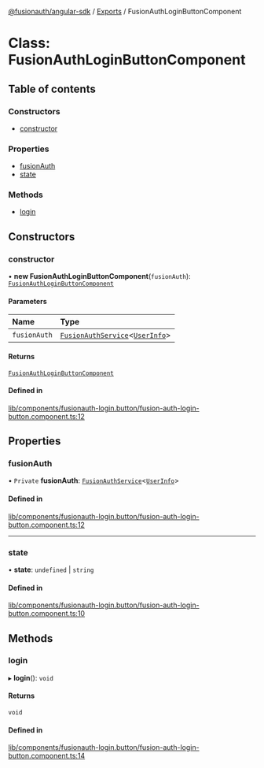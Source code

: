 [@fusionauth/angular-sdk](../README.md) / [Exports](../modules.md) / FusionAuthLoginButtonComponent

# Class: FusionAuthLoginButtonComponent

## Table of contents

### Constructors

- [constructor](FusionAuthLoginButtonComponent.md#constructor)

### Properties

- [fusionAuth](FusionAuthLoginButtonComponent.md#fusionauth)
- [state](FusionAuthLoginButtonComponent.md#state)

### Methods

- [login](FusionAuthLoginButtonComponent.md#login)

## Constructors

### constructor

• **new FusionAuthLoginButtonComponent**(`fusionAuth`): [`FusionAuthLoginButtonComponent`](FusionAuthLoginButtonComponent.md)

#### Parameters

| Name         | Type                                                                                   |
| :----------- | :------------------------------------------------------------------------------------- |
| `fusionAuth` | [`FusionAuthService`](FusionAuthService.md)\<[`UserInfo`](../interfaces/UserInfo.md)\> |

#### Returns

[`FusionAuthLoginButtonComponent`](FusionAuthLoginButtonComponent.md)

#### Defined in

[lib/components/fusionauth-login.button/fusion-auth-login-button.component.ts:12](https://github.com/FusionAuth/fusionauth-javascript-sdk/blob/80c01c9ccb450a2187bc0d2cc65fa8c9c38cfabe/packages/sdk-angular/projects/fusionauth-angular-sdk/src/lib/components/fusionauth-login.button/fusion-auth-login-button.component.ts#L12)

## Properties

### fusionAuth

• `Private` **fusionAuth**: [`FusionAuthService`](FusionAuthService.md)\<[`UserInfo`](../interfaces/UserInfo.md)\>

#### Defined in

[lib/components/fusionauth-login.button/fusion-auth-login-button.component.ts:12](https://github.com/FusionAuth/fusionauth-javascript-sdk/blob/80c01c9ccb450a2187bc0d2cc65fa8c9c38cfabe/packages/sdk-angular/projects/fusionauth-angular-sdk/src/lib/components/fusionauth-login.button/fusion-auth-login-button.component.ts#L12)

---

### state

• **state**: `undefined` \| `string`

#### Defined in

[lib/components/fusionauth-login.button/fusion-auth-login-button.component.ts:10](https://github.com/FusionAuth/fusionauth-javascript-sdk/blob/80c01c9ccb450a2187bc0d2cc65fa8c9c38cfabe/packages/sdk-angular/projects/fusionauth-angular-sdk/src/lib/components/fusionauth-login.button/fusion-auth-login-button.component.ts#L10)

## Methods

### login

▸ **login**(): `void`

#### Returns

`void`

#### Defined in

[lib/components/fusionauth-login.button/fusion-auth-login-button.component.ts:14](https://github.com/FusionAuth/fusionauth-javascript-sdk/blob/80c01c9ccb450a2187bc0d2cc65fa8c9c38cfabe/packages/sdk-angular/projects/fusionauth-angular-sdk/src/lib/components/fusionauth-login.button/fusion-auth-login-button.component.ts#L14)
